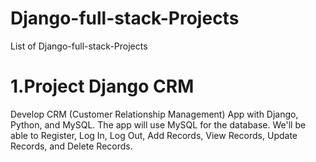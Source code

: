 # Django-full-stack-Projects
List of Django-full-stack-Projects

# 1.Project Django CRM
Develop CRM (Customer Relationship Management) App with Django, Python, and MySQL.
The app will use MySQL for the database.  We'll be able to Register, Log In, Log Out, Add Records, View Records, Update Records, and Delete Records.

